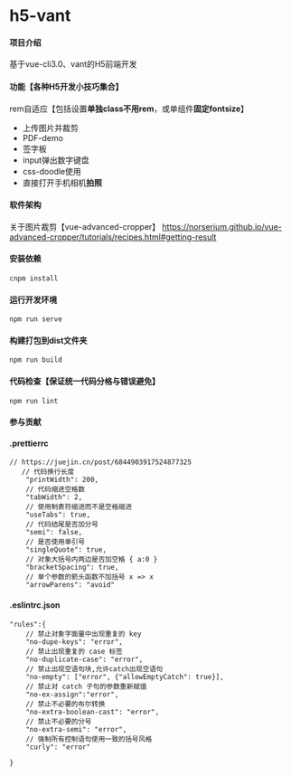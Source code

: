 # h5-vant

#### 项目介绍
基于vue-cli3.0、vant的H5前端开发

#### 功能【各种H5开发小技巧集合】
rem自适应【包括设置**单独class不用rem**，或单组件**固定fontsize**】
- 上传图片并裁剪
- PDF-demo
- 签字板
- input弹出数字键盘
- css-doodle使用
- 直接打开手机相机**拍照**


#### 软件架构
关于图片裁剪【vue-advanced-cropper】
https://norserium.github.io/vue-advanced-cropper/tutorials/recipes.html#getting-result


#### 安装依赖
```
cnpm install
```

#### 运行开发环境
```
npm run serve
```

#### 构建打包到dist文件夹
```
npm run build
```

#### 代码检查【保证统一代码分格与错误避免】
```
npm run lint
```

#### 参与贡献

#### .prettierrc
```
// https://juejin.cn/post/6844903917524877325
   // 代码换行长度
    "printWidth": 200,
    // 代码缩进空格数
    "tabWidth": 2,
    // 使用制表符缩进而不是空格缩进
    "useTabs": true,
    // 代码结尾是否加分号
    "semi": false,
    // 是否使用单引号
    "singleQuote": true,
    // 对象大括号内两边是否加空格 { a:0 }
    "bracketSpacing": true,
    // 单个参数的箭头函数不加括号 x => x
    "arrowParens": "avoid"
```
#### .eslintrc.json
```
"rules":{
    // 禁止对象字面量中出现重复的 key
    "no-dupe-keys": "error",
    // 禁止出现重复的 case 标签
    "no-duplicate-case": "error",
    // 禁止出现空语句块,允许catch出现空语句
    "no-empty": ["error", {"allowEmptyCatch": true}],
    // 禁止对 catch 子句的参数重新赋值
    "no-ex-assign":"error",
    // 禁止不必要的布尔转换
    "no-extra-boolean-cast": "error",
    // 禁止不必要的分号
    "no-extra-semi": "error",
    // 强制所有控制语句使用一致的括号风格
    "curly": "error"

}
```
